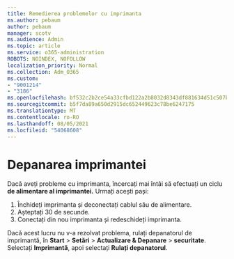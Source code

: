 ```yaml
---
title: Remedierea problemelor cu imprimanta
ms.author: pebaum
author: pebaum
manager: scotv
ms.audience: Admin
ms.topic: article
ms.service: o365-administration
ROBOTS: NOINDEX, NOFOLLOW
localization_priority: Normal
ms.collection: Adm_O365
ms.custom:
- "9001214"
- "3186"
ms.openlocfilehash: bf532c2b2ce54a33cfbd122a2b8032d8343df881634d51c507b3c743d7ed1d6c
ms.sourcegitcommit: b5f7da89a650d2915dc652449623c78be6247175
ms.translationtype: MT
ms.contentlocale: ro-RO
ms.lasthandoff: 08/05/2021
ms.locfileid: "54068608"
---
```

# <a name="troubleshoot-your-printer"></a>Depanarea imprimantei

Dacă aveți probleme cu imprimanta, încercați mai întâi să efectuați un ciclu **de alimentare al imprimantei.** Urmați acești pași:

1. Închideți imprimanta și deconectați cablul său de alimentare.
2. Așteptați 30 de secunde.
3. Conectați din nou imprimanta și redeschideți imprimanta.

Dacă acest lucru nu v-a rezolvat problema, rulați depanatorul de imprimantă, în **Start**  >  **Setări**  >  **Actualizare & Depanare**  >  **securitate**. Selectați **Imprimantă**, apoi selectați **Rulați depanatorul**.